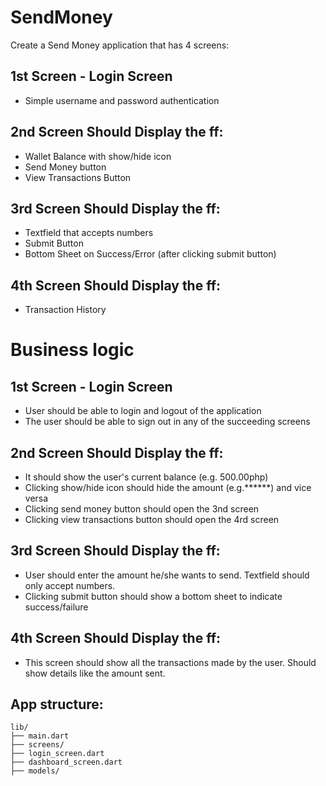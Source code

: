 # SendMoney

Create a Send Money application that has 4 screens:

## 1st Screen - Login Screen
- Simple username and password authentication

## 2nd Screen Should Display the ff:
- Wallet Balance with show/hide icon
- Send Money button
- View Transactions Button

## 3rd Screen Should Display the ff:
- Textfield that accepts numbers
- Submit Button
- Bottom Sheet on Success/Error (after clicking submit button)

## 4th Screen Should Display the ff:
- Transaction History

# Business logic

## 1st Screen - Login Screen
- User should be able to login and logout of the application
- The user should be able to sign out in any of the succeeding screens

## 2nd Screen Should Display the ff:
- It should show the user's current balance (e.g. 500.00php)
- Clicking show/hide icon should hide the amount (e.g.******) and vice versa
- Clicking send money button should open the 3nd screen
- Clicking view transactions button should open the 4rd screen

## 3rd Screen Should Display the ff:
- User should enter the amount he/she wants to send. Textfield should only accept numbers.
- Clicking submit button should show a bottom sheet to indicate success/failure

## 4th Screen Should Display the ff:
- This screen should show all the transactions made by the user. Should show details like the amount sent.

## App structure:
```
lib/
├── main.dart
├── screens/
├── login_screen.dart
├── dashboard_screen.dart
├── models/
```

